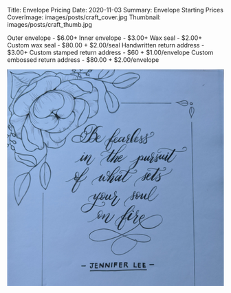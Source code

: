 Title: Envelope Pricing
Date: 2020-11-03
Summary: Envelope Starting Prices
CoverImage: images/posts/craft_cover.jpg
Thumbnail: images/posts/craft_thumb.jpg

Outer envelope - $6.00+
Inner envelope - $3.00+
Wax seal - $2.00+
Custom wax seal - $80.00 + $2.00/seal
Handwritten return address - $3.00+
Custom stamped return address - $60 + $1.00/envelope
Custom embossed return address - $80.00 + $2.00/envelope

<p align="center">
    <img src="images/posts/craft_fearless.jpg" alt="" class="img-responsive"/></a>
</p>